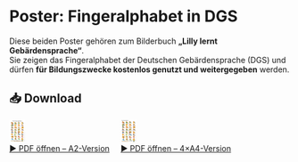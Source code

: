 # Poster: Fingeralphabet in DGS

Diese beiden Poster gehören zum Bilderbuch **„Lilly lernt Gebärdensprache“**.  
Sie zeigen das Fingeralphabet der Deutschen Gebärdensprache (DGS) und dürfen **für Bildungszwecke kostenlos genutzt und weitergegeben** werden.

## 📥 Download

<div style="display: flex; gap: 20px; align-items: flex-start; flex-wrap: wrap;">

<a href="FingeralphabetA2.pdf" target="_blank">
  <img src="posterA2.jpg" alt="Poster A2 Vorschau" style="max-height: 40px;">
  <br>▶️ PDF öffnen – A2-Version
</a>

<a href="FingeralphabetA4.pdf" target="_blank">
  <img src="posterA4.jpg" alt="Poster A4 Vorschau" style="max-height: 40px;">
  <br>▶️ PDF öffnen – 4×A4-Version
</a>

</div>
